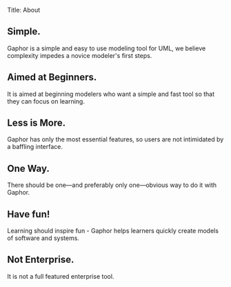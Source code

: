 Title: About

## Simple.
Gaphor is a simple and easy to use modeling tool for UML, we believe complexity
impedes a novice modeler's first steps.

## Aimed at Beginners.
It is aimed at beginning modelers who want a simple and fast tool so that they
can focus on learning.

## Less is More.
Gaphor has only the most essential features, so users are not intimidated by a
baffling interface.

## One Way.
There should be one—and preferably only one—obvious way to do it with Gaphor.

## Have fun!
Learning should inspire fun - Gaphor helps learners quickly create models of software and systems.

## Not Enterprise.
It is not a full featured enterprise tool.